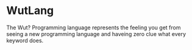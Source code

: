 # WutLang
The Wut? Programming language represents the feeling you get from seeing a new programming language and haveing zero clue what every keyword does.
